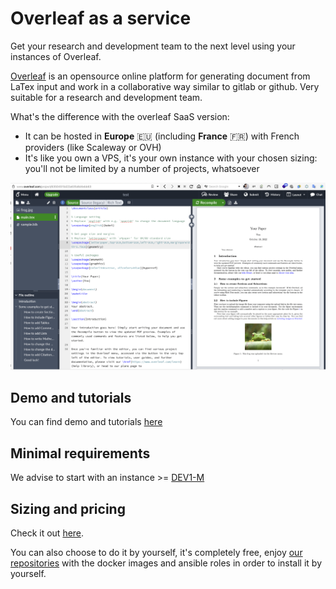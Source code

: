 # Overleaf as a service

Get your research and development team to the next level using your instances of Overleaf.

[Overleaf](https://www.overleaf.com) is an opensource online platform for generating document from LaTex input and work in a collaborative way similar to gitlab or github. Very suitable for a research and development team.

What's the difference with the overleaf SaaS version:
* It can be hosted in __Europe__ 🇪🇺 (including __France__ 🇫🇷) with French providers (like Scaleway or OVH)
* It's like you own a VPS, it's your own instance with your chosen sizing: you'll not be limited by a number of projects, whatsoever 

![overleaf_example](./img/overleaf_example.png)

## Demo and tutorials

You can find demo and tutorials [here](./tutorials/overleaf.md)

## Minimal requirements

We advise to start with an instance >= [DEV1-M](./sizing_pricing.md)

## Sizing and pricing

Check it out [here](./sizing_pricing.md).

You can also choose to do it by yourself, it's completely free, enjoy [our repositories](https://gitlab.comwork.io/oss/ansible-iac/portainer) with the docker images and ansible roles in order to install it by yourself.
